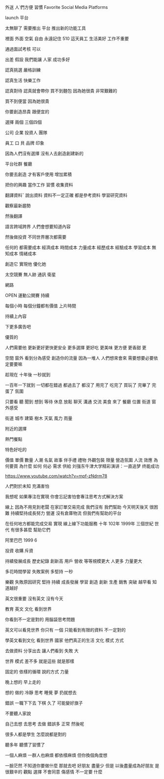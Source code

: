 外送 人˙們方便 習慣
Favorite Social Media Platforms

launch 平台

太無聊了
需要推出 平台
推出新的功能工具

裡面 外面 空氣 自由
永遠記住 510 這天員工
生活美好 工作不重要

通過面試考核 可以

出差
假設 我們能讓 人家 成功多好

認真挑選 嚴格訓練

認真生活 快樂工作

認真對待 認真就會帶你
買不到麵包
因為她很貴
非常艱難的

買不到便當
因為她很貴

你要創造昂貴
跟便宜的

選擇
兩個 三個四個

公司 企業 投資人 團隊

員工
口 貝 
品牌
印象

因為人們沒有選擇
沒有人去創造創建新的

平台社群
餐廳

你要去創造
才有客戶使用
增加累積

把你的興趣
當作工作
習慣
收集資料

翻譯資料ˇ
說出資料
資料不一定正確
都是參考資料
學習研究資料

觀察最新趨勢

然後翻譯

語言跨域跨界
人們會想要知道內容

然後做投資
不同世界層次都需要


任何的
都需要成本
經濟成本
時間成本
力量成本
經歷成本
經驗成本
學習成本
無知成本
情緒成本



創造它 實現他 優化她

太空競賽
 無人跡
 通訊 衛星

 網路
 
OPEN 運動公開賽
持續


每個小時 每個分鐘都有價值
上片時間

持續上內容



下更多廣告吧

優質的

人們需要他
更新更好更快更安全
更多選擇
更好吃
更美味
更方便
更香甜
更

空間
窗外
看到分為感受
創造你的流量
因為一堆人
人們想來會來
需要想要必要依定要要嘛

趁現在
十年後
一秒就到

一百年一下就到
一切都在錯過
都過去了
都沒了
用完了
吃完了
買玩了
完畢了
完蛋了
氛圍

只要看
聽
聞到
想到
等待
休息
放鬆
聊天
溝通
交流
美食 來了
餐廳
位置
街道
 窗外感受

 街道
 城市 建築
 樹木
 天氣
 風力
 雨量

 附近的選擇

 熱門餐點

 特色好吃的

 價值 單價 數量
  人潮
   名氣 故事 伴手禮 禮物 外觀包裝
   限量 營造氛圍 
   人流 效應
   為何要買
   為什麼
   如何
   何必
   需求
   供給
   刘强东牛津大学精彩演讲：一直追梦 终能成功

 https://www.youtube.com/watch?v=mpf-zNdrm78

 人們對於未知 充滿害怕

 我想呢 如果專注在實現 你會忘記害怕會專注思考方式解決方案

 線上 因為不用見到老闆 在家訂單交易完成
 我們沒有 我們幫助
 今天明天後天 很困難
 持續堅持成長努力 營運
 沒有倉庫物流 但我們有幫助的平台

 在任何地方都能完成交易 實現 線上線下功能服務
 十年
 102年
 1999年
 三個世紀 世代
 有很多甚麼 幫助它們

 阿里巴巴
 1999 6

 投資 收購
 斥資

 持續發展成長 歷史紀錄
  創新高
   用戶 營收 等等規模更大
   人更多 力量更大
   
多花時間學習 失敗案例
多堅持 一秒

樂觀
失敗原因研究
堅持 持續 成長發展 學習
創造 創新 生產 銷售 突破
越早看 知道越好

英文很重要 沒有英文 沒有今天

教育 英文 文化 看到世界

你看到不一定是對的
 用腦袋思考問題

 英文可以看見世界
 你只有 一個 只能看到有限的資料
 不一定對的

 學英文看到文化 看到世界 國家 他們真正的生活 文化 模式
 方式

 去做資料 分享出去
  讓人們看到
  失敗 大

  世界 模式 差不多 就是這些
   就是那樣 

   固定的 依樣的循環
   說的方式 力量

   晚上想的 早上走的

   想的 做的 冷靜 思考 睡覺 夢
   扔就想去

   錯誤 一職下下去 下棋 久了 可能變好旗子 

   不要聽人家說 

   自己去想 去思考 去做
   錯誤多 正常
   然後呢

很多人都是學生
怎麼說都是對的

聽多年 聽慣了習慣了

一個人麻煩 一群人也麻煩 都依樣麻煩
但你換個角度想

一臉茫然
 不知道你要做什麼
  那就去吧
  好朋友 盡量少 
  但是 以後盡量成為好朋友
  是很艱辛的 
  觀點 選擇 不會同意
  傷感情
  不一定要 什麼
